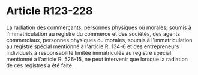 # Article R123-228

La radiation des commerçants, personnes physiques ou morales, soumis à l'immatriculation au registre du commerce et des sociétés, des agents commerciaux, personnes physiques ou morales, soumis à l'immatriculation au registre spécial mentionné à l'article R. 134-6 et des entrepreneurs individuels à responsabilité limitée immatriculés au registre spécial mentionné à l'article R. 526-15, ne peut intervenir que lorsque la radiation de ces registres a été faite.
